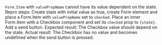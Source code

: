 `Form.Item` with `valuePropName` cannot have its value dependent on the state. Repro steps: Create state with initial value as true, create Form element and place a Form.Item with `valuePropName` set to `checked`. Place an inner Form.Item with a Checkbox component and set its `checked` prop to `{state}`. Add a send button. Expected result: The Checkbox value should depend on the state. Actual result: The Checkbox has no value and becomes undefined when the send button is pressed.
